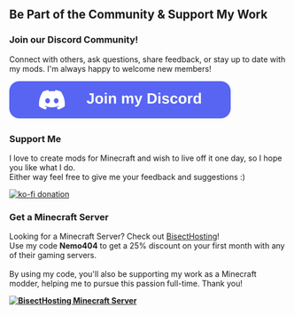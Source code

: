 ## Be Part of the Community & Support My Work

### Join our Discord Community!

Connect with others, ask questions, share feedback, or stay up to date with my mods.
I'm always happy to welcome new members!

[![Join my Discord](https://github.com/NemoNotFound/NemoNotFound/blob/master/resources/svg/join_discord_button.svg?raw=true)](https://discord.com/invite/yxs9dga)

### Support Me

I love to create mods for Minecraft and wish to live off it one day, so I hope you like what I do. <br>
Either way feel free to give me your feedback and suggestions :)

[![ko-fi donation](https://ko-fi.com/img/githubbutton_sm.svg)](https://ko-fi.com/nemonotfound)

### Get a Minecraft Server

Looking for a Minecraft Server? Check out [BisectHosting](https://bisecthosting.com/Nemo404)! <br>
Use my code **Nemo404** to get a 25% discount on your first month with any of their gaming servers. <br><br>
By using my code, you'll also be supporting my work as a Minecraft modder, helping me to pursue this passion full-time. Thank you!

[**![BisectHosting Minecraft Server](https://www.bisecthosting.com/partners/custom-banners/e6d95b5e-b7fb-47eb-ad78-4dc6071a6171.png)**](https://bisecthosting.com/Nemo404)
